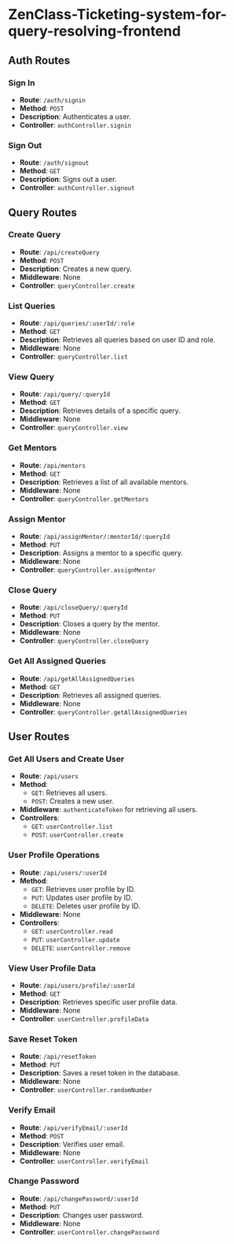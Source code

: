 ﻿# ZenClass-Ticketing-system-for-query-resolving-frontend

## Auth Routes

### Sign In
- **Route**: `/auth/signin`
- **Method**: `POST`
- **Description**: Authenticates a user.
- **Controller**: `authController.signin`

### Sign Out
- **Route**: `/auth/signout`
- **Method**: `GET`
- **Description**: Signs out a user.
- **Controller**: `authController.signout`

## Query Routes

### Create Query
- **Route**: `/api/createQuery`
- **Method**: `POST`
- **Description**: Creates a new query.
- **Middleware**: None
- **Controller**: `queryController.create`

### List Queries
- **Route**: `/api/queries/:userId/:role`
- **Method**: `GET`
- **Description**: Retrieves all queries based on user ID and role.
- **Middleware**: None
- **Controller**: `queryController.list`

### View Query
- **Route**: `/api/query/:queryId`
- **Method**: `GET`
- **Description**: Retrieves details of a specific query.
- **Middleware**: None
- **Controller**: `queryController.view`

### Get Mentors
- **Route**: `/api/mentors`
- **Method**: `GET`
- **Description**: Retrieves a list of all available mentors.
- **Middleware**: None
- **Controller**: `queryController.getMentors`

### Assign Mentor
- **Route**: `/api/assignMentor/:mentorId/:queryId`
- **Method**: `PUT`
- **Description**: Assigns a mentor to a specific query.
- **Middleware**: None
- **Controller**: `queryController.assignMentor`

### Close Query
- **Route**: `/api/closeQuery/:queryId`
- **Method**: `PUT`
- **Description**: Closes a query by the mentor.
- **Middleware**: None
- **Controller**: `queryController.closeQuery`

### Get All Assigned Queries
- **Route**: `/api/getAllAssignedQueries`
- **Method**: `GET`
- **Description**: Retrieves all assigned queries.
- **Middleware**: None
- **Controller**: `queryController.getAllAssignedQueries`

## User Routes

### Get All Users and Create User
- **Route**: `/api/users`
- **Method**: 
  - `GET`: Retrieves all users.
  - `POST`: Creates a new user.
- **Middleware**: `authenticateToken` for retrieving all users.
- **Controllers**:
  - `GET`: `userController.list`
  - `POST`: `userController.create`

### User Profile Operations
- **Route**: `/api/users/:userId`
- **Method**: 
  - `GET`: Retrieves user profile by ID.
  - `PUT`: Updates user profile by ID.
  - `DELETE`: Deletes user profile by ID.
- **Middleware**: None
- **Controllers**:
  - `GET`: `userController.read`
  - `PUT`: `userController.update`
  - `DELETE`: `userController.remove`

### View User Profile Data
- **Route**: `/api/users/profile/:userId`
- **Method**: `GET`
- **Description**: Retrieves specific user profile data.
- **Middleware**: None
- **Controller**: `userController.profileData`

### Save Reset Token
- **Route**: `/api/resetToken`
- **Method**: `PUT`
- **Description**: Saves a reset token in the database.
- **Middleware**: None
- **Controller**: `userController.randomNumber`

### Verify Email
- **Route**: `/api/verifyEmail/:userId`
- **Method**: `POST`
- **Description**: Verifies user email.
- **Middleware**: None
- **Controller**: `userController.verifyEmail`

### Change Password
- **Route**: `/api/changePassword/:userId`
- **Method**: `PUT`
- **Description**: Changes user password.
- **Middleware**: None
- **Controller**: `userController.changePassword`


